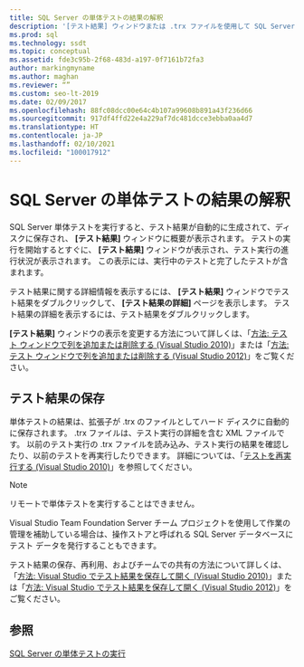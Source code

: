 ```yaml
---
title: SQL Server の単体テストの結果の解釈
description: '[テスト結果] ウィンドウまたは .trx ファイルを使用して SQL Server 単体テストの結果を表示する方法について説明します。 結果に関する詳細情報を取得する方法を確認します。'
ms.prod: sql
ms.technology: ssdt
ms.topic: conceptual
ms.assetid: fde3c95b-2f68-483d-a197-0f7161b72fa3
author: markingmyname
ms.author: maghan
ms.reviewer: “”
ms.custom: seo-lt-2019
ms.date: 02/09/2017
ms.openlocfilehash: 88fc08dcc00e64c4b107a99608b891a43f236d66
ms.sourcegitcommit: 917df4ffd22e4a229af7dc481dcce3ebba0aa4d7
ms.translationtype: HT
ms.contentlocale: ja-JP
ms.lasthandoff: 02/10/2021
ms.locfileid: "100017912"
---
```

# <a name="interpreting-sql-server-unit-test-results"></a>SQL Server の単体テストの結果の解釈

SQL Server 単体テストを実行すると、テスト結果が自動的に生成されて、ディスクに保存され、 **[テスト結果]** ウィンドウに概要が表示されます。 テストの実行を開始するとすぐに、 **[テスト結果]** ウィンドウが表示され、テスト実行の進行状況が表示されます。 この表示には、実行中のテストと完了したテストが含まれます。  
  
テスト結果に関する詳細情報を表示するには、 **[テスト結果]** ウィンドウでテスト結果をダブルクリックして、 **[テスト結果の詳細]** ページを表示します。 テスト結果の詳細を表示するには、テスト結果をダブルクリックします。  
  
**[テスト結果]** ウィンドウの表示を変更する方法について詳しくは、「[方法: テスト ウィンドウで列を追加または削除する (Visual Studio 2010)](/previous-versions/visualstudio/visual-studio-2010/ms182508(v=vs.100))」または「[方法: テスト ウィンドウで列を追加または削除する (Visual Studio 2012)](/previous-versions/visualstudio/visual-studio-2012/ms182508(v=vs.110))」をご覧ください。  
  
## <a name="storing-test-results"></a>テスト結果の保存  
単体テストの結果は、拡張子が .trx のファイルとしてハード ディスクに自動的に保存されます。 .trx ファイルは、テスト実行の詳細を含む XML ファイルです。 以前のテスト実行の .trx ファイルを読み込み、テスト実行の結果を確認したり、以前のテストを再実行したりできます。 詳細については、「[テストを再実行する (Visual Studio 2010)](/previous-versions/visualstudio/visual-studio-2010/ms182472(v=vs.100))」を参照してください。  
  
> [!NOTE]  
> リモートで単体テストを実行することはできません。  
  
Visual Studio Team Foundation Server チーム プロジェクトを使用して作業の管理を補助している場合は、操作ストアと呼ばれる SQL Server データベースにテスト データを発行することもできます。  
  
テスト結果の保存、再利用、およびチームでの共有の方法について詳しくは、「[方法: Visual Studio でテスト結果を保存して開く (Visual Studio 2010)](/previous-versions/visualstudio/visual-studio-2010/ms404662(v=vs.100))」または「[方法: Visual Studio でテスト結果を保存して開く (Visual Studio 2012)](/previous-versions/ms404662(v=vs.140))」をご覧ください。  
  
## <a name="see-also"></a>参照  
[SQL Server の単体テストの実行](../ssdt/running-sql-server-unit-tests.md)  
